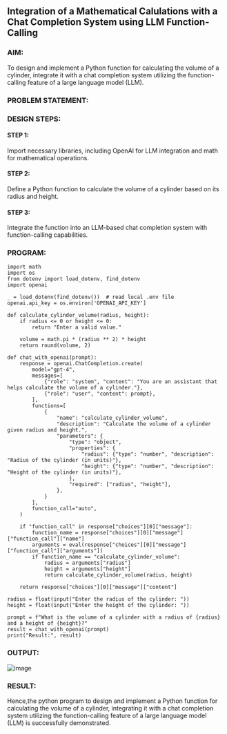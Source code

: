 ## Integration of a Mathematical Calulations with a Chat Completion System using LLM Function-Calling

### AIM:
To design and implement a Python function for calculating the volume of a cylinder, integrate it with a chat completion system utilizing the function-calling feature of a large language model (LLM).

### PROBLEM STATEMENT:

### DESIGN STEPS:

#### STEP 1:
Import necessary libraries, including OpenAI for LLM integration and math for mathematical operations.

#### STEP 2:
Define a Python function to calculate the volume of a cylinder based on its radius and height.
#### STEP 3:
Integrate the function into an LLM-based chat completion system with function-calling capabilities.
### PROGRAM:
```
import math
import os
from dotenv import load_dotenv, find_dotenv
import openai

_ = load_dotenv(find_dotenv())  # read local .env file
openai.api_key = os.environ['OPENAI_API_KEY']

def calculate_cylinder_volume(radius, height): 
    if radius <= 0 or height <= 0:
        return "Enter a valid value."
    
    volume = math.pi * (radius ** 2) * height
    return round(volume, 2)

def chat_with_openai(prompt):
    response = openai.ChatCompletion.create(
        model="gpt-4",
        messages=[
            {"role": "system", "content": "You are an assistant that helps calculate the volume of a cylinder."},
            {"role": "user", "content": prompt},
        ],
        functions=[
            {
                "name": "calculate_cylinder_volume",
                "description": "Calculate the volume of a cylinder given radius and height.",
                "parameters": {
                    "type": "object",
                    "properties": {
                        "radius": {"type": "number", "description": "Radius of the cylinder (in units)"},
                        "height": {"type": "number", "description": "Height of the cylinder (in units)"},
                    },
                    "required": ["radius", "height"],
                },
            }
        ],
        function_call="auto",  
    )
    
    if "function_call" in response["choices"][0]["message"]:
        function_name = response["choices"][0]["message"]["function_call"]["name"]
        arguments = eval(response["choices"][0]["message"]["function_call"]["arguments"])
        if function_name == "calculate_cylinder_volume":
            radius = arguments["radius"]
            height = arguments["height"]
            return calculate_cylinder_volume(radius, height)
    
    return response["choices"][0]["message"]["content"]

radius = float(input("Enter the radius of the cylinder: "))
height = float(input("Enter the height of the cylinder: "))

prompt = f"What is the volume of a cylinder with a radius of {radius} and a height of {height}?"
result = chat_with_openai(prompt)
print("Result:", result)
```

### OUTPUT:
![image](https://github.com/user-attachments/assets/619c1d5b-5e03-4d48-a482-7bc75188080b)


### RESULT:
Hence,the python program to design and implement a Python function for calculating the volume of a cylinder, integrating it with a chat completion system utilizing the function-calling feature of a large language model (LLM) is successfully demonstrated.
